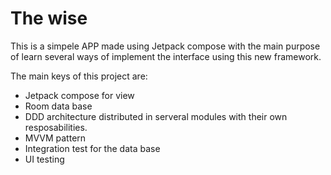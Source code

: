 # The wise
 
 This is a simpele APP made using Jetpack compose with the main purpose of learn several ways of implement the interface using this new framework.
 
 The main keys of this project are:
 
 - Jetpack compose for view
 - Room data base
 - DDD architecture distributed in serveral modules with their own resposabilities.
 - MVVM pattern
 - Integration test for the data base
 - UI testing
